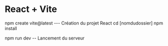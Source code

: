 # React + Vite

npm create vite@latest --- Création du projet React
cd [nomdudossier]
npm install

npm run dev -- Lancement du serveur
